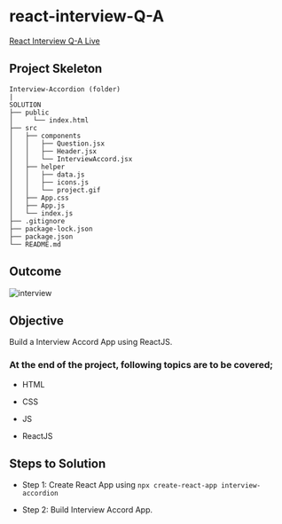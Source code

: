 # react-interview-Q-A

  <a href="https://react-interview-questions-page.netlify.app/" target="_blank">React Interview Q-A Live</a>

## Project Skeleton

```
Interview-Accordion (folder)
|     
SOLUTION
├── public
│     └── index.html
├── src
│   ├── components
│   │   ├── Question.jsx
│   │   ├── Header.jsx
│   │   └── InterviewAccord.jsx
│   ├── helper
│   │   ├── data.js
│   │   ├── icons.js
│   │   └── project.gif
│   ├── App.css
│   ├── App.js
│   └── index.js
├── .gitignore
├── package-lock.json
├── package.json
└── README.md

```

## Outcome

![interview](./src/helpers/project.gif)

## Objective

Build a Interview Accord App using ReactJS.

### At the end of the project, following topics are to be covered;

- HTML

- CSS

- JS

- ReactJS


## Steps to Solution

- Step 1: Create React App using `npx create-react-app interview-accordion`

- Step 2: Build Interview Accord App.




